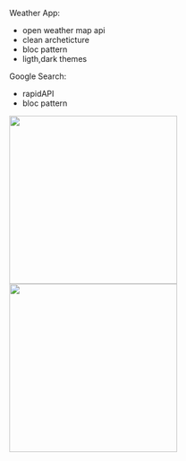 Weather App:
 - open weather map api
 - clean archeticture
 - bloc pattern
 - ligth,dark themes
 
 Google Search:
 - rapidAPI
 - bloc pattern

<img src="https://user-images.githubusercontent.com/40795940/198162632-8d5ad6ba-1cb8-4ddc-bf82-7f8c8b560d33.png" width="300"> <img src="https://user-images.githubusercontent.com/40795940/198162635-951ab95c-24d6-4240-b75f-6aee0e0b3b83.png" width="300">


